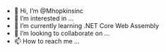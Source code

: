 - 👋 Hi, I’m @Mhopkinsinc
- 👀 I’m interested in ...
- 🌱 I’m currently learning .NET Core Web Assembly
- 💞️ I’m looking to collaborate on ...
- 📫 How to reach me ...

<!---
Mhopkinsinc/Mhopkinsinc is a ✨ special ✨ repository because its `README.md` (this file) appears on your GitHub profile.
You can click the Preview link to take a look at your changes.
--->
